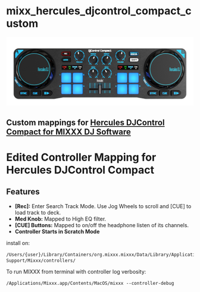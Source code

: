 # mixx_hercules_djcontrol_compact_custom

![Hercules DJControl Compact](./hercules-djcontrol-compact_top.jpg)

## Custom mappings for [Hercules DJControl Compact for MIXXX DJ Software](https://github.com/mixxxdj/mixxx)


# Edited Controller Mapping for Hercules DJControl Compact

## Features

- **[Rec]:** Enter Search Track Mode. Use Jog Wheels to scroll and [CUE] to load track to deck.
- **Med Knob:** Mapped to High EQ filter.
- **[CUE] Buttons:** Mapped to on/off the headphone listen of its channels.
- **Controller Starts in Scratch Mode**


install on:
```
/Users/{user}/Library/Containers/org.mixxx.mixxx/Data/Library/Application Support/Mixxx/controllers/
```

To run MIXXX from terminal with controller log verbosity:

```
/Applications/Mixxx.app/Contents/MacOS/mixxx --controller-debug
```
